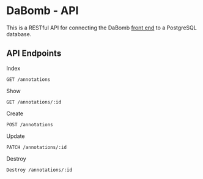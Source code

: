 # DaBomb - API

This is a RESTful API for connecting the DaBomb [front end](https://github.com/cbachich/dabomb-fe) to a PostgreSQL database.

## API Endpoints

Index
```
GET /annotations
```

Show
```
GET /annotations/:id
```

Create
```
POST /annotations
```

Update
```
PATCH /annotations/:id
```

Destroy
```
Destroy /annotations/:id
```

